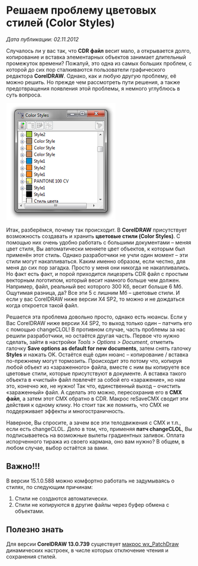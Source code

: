 # Решаем проблему цветовых стилей (Color Styles)

_Дата публикации: 02.11.2012_

Случалось ли у вас так, что **CDR файл** весит мало, а открывается долго, копирование и вставка элементарных объектов занимает длительный промежуток времени? Пожалуй, это одна из самых больших проблем, с которой до сих пор сталкиваются пользователи графического редактора **CorelDRAW**. Однако, как и любую другую проблему, её можно решить. Но прежде чем рассмотреть пути решения, а также предотвращения появления этой проблемы, я немного углублюсь в суть вопроса.

![Решаем проблему цветовых стилей (Color Styles)](1.png)

Итак, разберёмся, почему так происходит. В **CorelDRAW** присутствует возможность создавать и хранить **цветовые стили (Color Styles)**. С помощью них очень удобно работать с большими документами – меняя цвет стиля, Вы автоматически меняете цвет объектов, к которым был применён этот стиль. Однако разработчики не учли один момент – эти стили могут накапливаться. Каким именно образом, если честно, для меня до сих пор загадка. Просто у меня они никогда не накапливались. Но факт есть факт, и порой приходится лицезреть CDR файл с простым векторным логотипом, который весит намного больше чем должен. Например, файл, реальный вес которого 300 Кб, весит больше 6 Мб. Ощутимая разница, да? Все эти 5 с лишним Мб – цветовые стили. И если у вас CorelDRAW ниже версии X4 SP2, то можно и не дождаться когда откроется такой файл.

Решается эта проблема довольно просто, однако есть нюансы. Если у Вас CorelDRAW ниже версии X4 SP2, то выход только один – патчить его с помощью changeCLOL! В противном случае, часть проблемы за нас решили разработчики, но остаётся другая часть. Первое что нужно сделать, зайти в настройки _Tools > Options > Document_, отметить галочку **Save options as default for new documents**, затем снять галочку **Styles** и нажать OK. Остаётся ещё один нюанс – копирование / вставка по-прежнему могут тормозить. Происходит это потому что, копируя любой объект из «зараженного» файла, вместе с ним вы копируете все цветовые стили, которые присутствуют в документе. А вставка такого объекта в «чистый» файл повлечёт за собой его «заражение», но нам это, конечно же, не нужно! Так что, единственный выход – очистить «зараженный» файл. А сделать это можно, пересохранив его в **CMX файл**, а затем этот CMX обратно в CDR. Макрос reSaveCMX сводит эти действия к одному клику. Но стоит так же помнить, что CMX не поддерживает эффекты и многостраничность.

Наверное, Вы спросите, а зачем все эти телодвижения с CMX и т.п., если есть changeCLOL. Дело в том, что, применяя **патч changeCLOL**, Вы подписываетесь на возможные вылеты градиентных заливок. Оплата испорченного тиража из своего кармана, оно вам нужно? В общем, в любом случае, выбор остаётся за вами.

## Важно!!!

В версии 15.1.0.588 можно комфортно работать не задумываясь о стилях, по следующим причинам:

1. Стили не создаются автоматически.  
1. Стили не копируются в другие файлы через буфер обмена с объектами.

## Полезно знать

Для версии **CorelDRAW 13.0.739** существует [макрос wx_PatchDraw](http://recentfiles.netfirms.com/misc/wx_PatchDraw.exe) динамических настроек, в числе которых отключение чтения и сохранения стилей.
